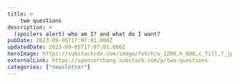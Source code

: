 ```yaml
---
title: >
    two questions
description: >
  (spoilers alert) who am I? and what do I want?
pubDate: 2023-09-05T17:07:01.000Z
updatedDate: 2023-09-05T17:07:01.000Z
heroImage: https://substackcdn.com/image/fetch/w_1200,h_600,c_fill,f_jpg,q_auto:good,fl_progressive:steep,g_auto/https%3A%2F%2Fsubstack-post-media.s3.amazonaws.com%2Fpublic%2Fimages%2F9896181b-2ebb-4537-84ce-d5eb03d1c9ff_1280x974.png
externalLink: https://spencerchang.substack.com/p/two-questions
categories: ["newsletter"]
---
```

    